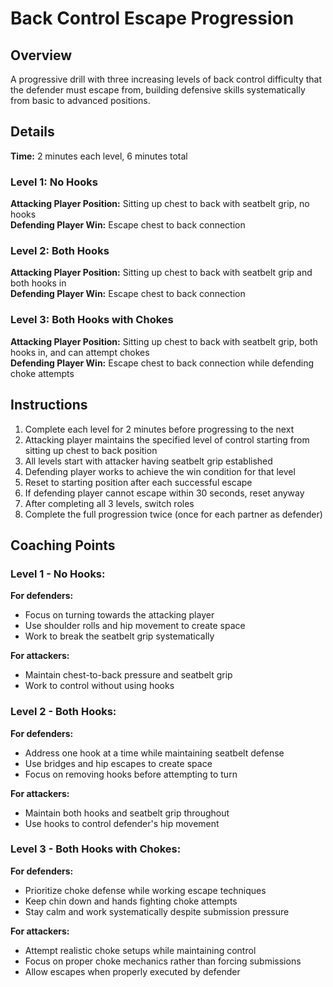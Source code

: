 # Back Control Escape Progression

## Overview
A progressive drill with three increasing levels of back control difficulty that the defender must escape from, building defensive skills systematically from basic to advanced positions.

## Details
**Time:** 2 minutes each level, 6 minutes total

### Level 1: No Hooks
**Attacking Player Position:** Sitting up chest to back with seatbelt grip, no hooks  
**Defending Player Win:** Escape chest to back connection

### Level 2: Both Hooks  
**Attacking Player Position:** Sitting up chest to back with seatbelt grip and both hooks in  
**Defending Player Win:** Escape chest to back connection

### Level 3: Both Hooks with Chokes
**Attacking Player Position:** Sitting up chest to back with seatbelt grip, both hooks in, and can attempt chokes  
**Defending Player Win:** Escape chest to back connection while defending choke attempts  

## Instructions
1. Complete each level for 2 minutes before progressing to the next
2. Attacking player maintains the specified level of control starting from sitting up chest to back position
3. All levels start with attacker having seatbelt grip established
4. Defending player works to achieve the win condition for that level
5. Reset to starting position after each successful escape
6. If defending player cannot escape within 30 seconds, reset anyway
7. After completing all 3 levels, switch roles
8. Complete the full progression twice (once for each partner as defender)

## Coaching Points
### Level 1 - No Hooks:
**For defenders:**
- Focus on turning towards the attacking player
- Use shoulder rolls and hip movement to create space
- Work to break the seatbelt grip systematically

**For attackers:**
- Maintain chest-to-back pressure and seatbelt grip
- Work to control without using hooks

### Level 2 - Both Hooks:
**For defenders:**
- Address one hook at a time while maintaining seatbelt defense
- Use bridges and hip escapes to create space
- Focus on removing hooks before attempting to turn

**For attackers:**
- Maintain both hooks and seatbelt grip throughout
- Use hooks to control defender's hip movement

### Level 3 - Both Hooks with Chokes:
**For defenders:**
- Prioritize choke defense while working escape techniques
- Keep chin down and hands fighting choke attempts
- Stay calm and work systematically despite submission pressure

**For attackers:**
- Attempt realistic choke setups while maintaining control
- Focus on proper choke mechanics rather than forcing submissions
- Allow escapes when properly executed by defender

